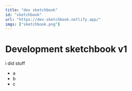 ```yaml
---
title: "dev sketchbook"
id: "sketchbook"
url: "https://dev-sketchbook.netlify.app/"
imgs: ["sketchbook.png"]
---
```


# Development sketchbook v1

i did stuff

- a
- b
- c
